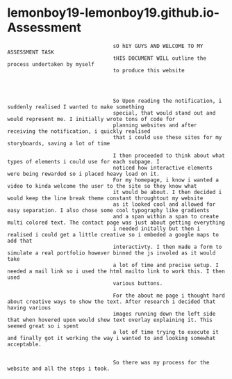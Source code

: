 # lemonboy19-lemonboy19.github.io-Assessment


                                      sO hEY GUYS AND WELCOME TO MY ASSESSMENT TASK
                                      tHIS DOCUMENT WILL outline the process undertaken by myself
                                      to produce this website
                                      
                                      
                                      
                                      
                                      So Upon reading the notification, i suddenly realised I wanted to make something
                                      special, that would stand out and would represent me. I initially wrote tons of code for
                                      planning websites and after receiving the notification, i quickly realised
                                      that i could use these sites for my storyboards, saving a lot of time
                                      
                                      I then proceeded to think about what types of elements i could use for each subpage. I 
                                      noticed how interactive elements were being rewarded so i placed heavy load on it.
                                      For my homepage, i know i wanted a video to kinda welcome the user to the site so they know what
                                      it would be about. I then decided i would keep the line break theme constant throughtout my website
                                      as it looked cool and allowed for easy separation. I also chose some cool typography like gradients
                                      and a span within a span to create multi colored text. The contact page was just about getting everything
                                      i needed initally but then i realised i could get a little creative so i embeded a google maps to add that 
                                      interactivty. I then made a form to simulate a real portfolio however binned the js involed as it would take
                                      a lot of time and precise setup. I needed a mail link so i used the html mailto link to work this. I then used
                                      various buttons. 
                                      
                                      For the about me page i thought hard about creative ways to show the text. After research i decided that having various 
                                      images running down the left side that when hovered upon would show text overlay explaining it. This seemed great so i spent
                                      a lot of time trying to execute it and finally got it working the way i wanted to and looking somewhat acceptable. 
                                      
                                      
                                      So there was my process for the website and all the steps i took. 
                               
                   

